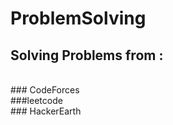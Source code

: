 # ProblemSolving

## Solving Problems from : 
<br>
### CodeForces
<br>
###leetcode
<br>
### HackerEarth
